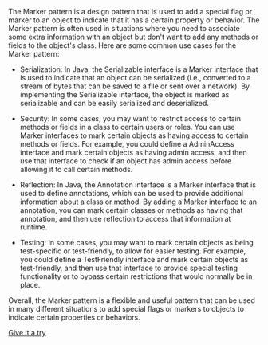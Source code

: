 The Marker pattern is a design pattern that is used to add a special flag or marker to an object to indicate that it has a certain property or behavior. The Marker pattern is often used in situations where you need to associate some extra information with an object but don't want to add any methods or fields to the object's class. Here are some common use cases for the Marker pattern:

- Serialization: In Java, the Serializable interface is a Marker interface that is used to indicate that an object can be serialized (i.e., converted to a stream of bytes that can be saved to a file or sent over a network). By implementing the Serializable interface, the object is marked as serializable and can be easily serialized and deserialized.


- Security: In some cases, you may want to restrict access to certain methods or fields in a class to certain users or roles. You can use Marker interfaces to mark certain objects as having access to certain methods or fields. For example, you could define a AdminAccess interface and mark certain objects as having admin access, and then use that interface to check if an object has admin access before allowing it to call certain methods.


- Reflection: In Java, the Annotation interface is a Marker interface that is used to define annotations, which can be used to provide additional information about a class or method. By adding a Marker interface to an annotation, you can mark certain classes or methods as having that annotation, and then use reflection to access that information at runtime.


- Testing: In some cases, you may want to mark certain objects as being test-specific or test-friendly, to allow for easier testing. For example, you could define a TestFriendly interface and mark certain objects as test-friendly, and then use that interface to provide special testing functionality or to bypass certain restrictions that would normally be in place.

Overall, the Marker pattern is a flexible and useful pattern that can be used in many different situations to add special flags or markers to objects to indicate certain properties or behaviors.

[Give it a try](./../../../../../../../test/java/io/barblin/patterns/structural/marker/MarkerTest.java)